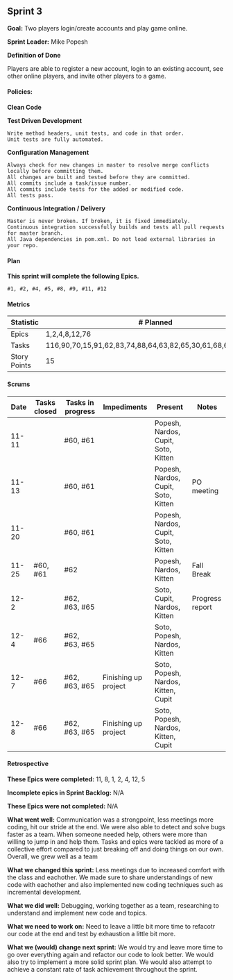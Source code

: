 ## Sprint 3

**Goal:** Two players login/create accounts and play game online.

**Sprint Leader:** Mike Popesh

**Definition of Done**

Players are able to register a new account, login to an existing account, see other online players, and invite other players to a game.

#### Policies:

**Clean Code**


**Test Driven Development**

    Write method headers, unit tests, and code in that order.
    Unit tests are fully automated.
   
**Configuration Management**

    Always check for new changes in master to resolve merge conflicts locally before committing them.
    All changes are built and tested before they are committed.
    All commits include a task/issue number.
    All commits include tests for the added or modified code.
    All tests pass.

**Continuous Integration / Delivery**

    Master is never broken. If broken, it is fixed immediately.
    Continuous integration successfully builds and tests all pull requests for master branch.
    All Java dependencies in pom.xml. Do not load external libraries in your repo.

#### Plan

**This sprint will complete the following Epics.**

    #1, #2, #4, #5, #8, #9, #11, #12


#### Metrics

| Statistic |	# Planned |	# Completed |
|---|---|---|
|Epics |1,2,4,8,12,76|1,2,4,8,12,76|
|Tasks|116,90,70,15,91,62,83,74,88,64,63,82,65,30,61,68,67,59,58,19|116,90,70,15,91,62,83,74,88,64,63,82,65,30,61,68,67,59,58,19|
|Story Points|15|15|


#### Scrums

|Date |	Tasks closed |Tasks in progress |	Impediments  | Present   | Notes |
|---|---|---|---|---|---|
|11-11||#60, #61||Popesh, Nardos, Cupit, Soto, Kitten||
|11-13||#60, #61||Popesh, Nardos, Cupit, Soto, Kitten|PO meeting|
|11-20||#60, #61||Popesh, Nardos, Cupit, Soto, Kitten||
|11-25|#60, #61|#62||Popesh, Nardos, Kitten|Fall Break|
|12-2||#62, #63, #65||Soto, Cupit, Nardos, Kitten|Progress report|
|12-4|#66|#62, #63, #65||Soto, Popesh, Nardos, Kitten||
|12-7|#66|#62, #63, #65|Finishing up project|Soto, Popesh, Nardos, Kitten, Cupit||
|12-8|#66|#62, #63, #65|Finishing up project|Soto, Popesh, Nardos, Kitten, Cupit||

#### Retrospective

**These Epics were completed:**
11, 8, 1, 2, 4, 12, 5

**Incomplete epics in Sprint Backlog:**
N/A

**These Epics were not completed:**
N/A

**What went well:**
Communication was a strongpoint, less meetings more coding, hit our stride at the end. We were also able to detect and solve bugs faster as a team. When someone needed help, others were more than willing to jump in and help them. Tasks and epics were tackled as more of a collective effort compared to just breaking off and doing things on our own. Overall, we grew well as a team

**What we changed this sprint:**
Less meetings due to increased comfort with the class and eachother. We made sure to share understandings of new code with eachother and also implemented new coding techniques such as incremental development.  
    
**What we did well:**
Debugging, working together as a team, researching to understand and implement new code and topics.

**What we need to work on:**
Need to leave a little bit more time to refacotr our code at the end and test by exhaustion a little bit more. 

**What we (would) change next sprint:**
We would try and leave more time to go over everything again and refactor our code to look better. We would also try to implement a more solid sprint plan. We would also attempt to achieve a constant rate of task achievement throughout the sprint.
    

